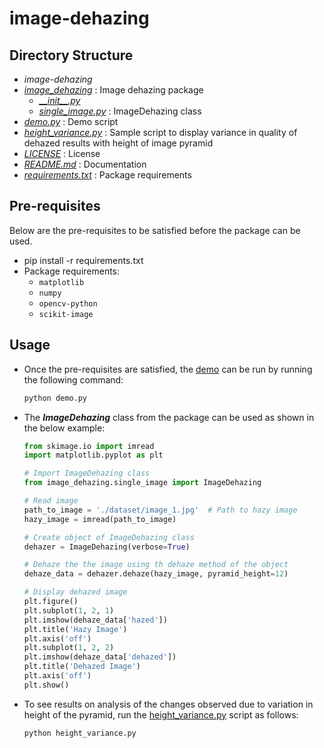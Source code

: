 # image-dehazing

## Directory Structure

- _image-dehazing_
- [_image_dehazing_](image_dehazing) : Image dehazing package
  - [_\_\_init\_\_.py_](image_dehazing/__init__.py)
  - [_single_image.py_](image_dehazing/single_image.py) : ImageDehazing class
- [_demo.py_](demo.py) : Demo script
- [_height_variance.py_](height_variance.py) : Sample script to display variance in quality of dehazed results with height of image pyramid
- [_LICENSE_](LICENSE) : License
- [_README.md_](README.md) : Documentation
- [_requirements.txt_](requirements.txt) : Package requirements

## Pre-requisites

Below are the pre-requisites to be satisfied before the package can be used.

- pip install -r requirements.txt
- Package requirements:
  - `matplotlib`
  - `numpy`
  - `opencv-python`
  - `scikit-image`

## Usage

- Once the pre-requisites are satisfied, the [demo](demo.py) can be run by running the following command:

  ```bash
  python demo.py
  ```
- The **_ImageDehazing_** class from the package can be used as shown in the below example:

  ```python
  from skimage.io import imread
  import matplotlib.pyplot as plt

  # Import ImageDehazing class
  from image_dehazing.single_image import ImageDehazing

  # Read image
  path_to_image = './dataset/image_1.jpg'  # Path to hazy image
  hazy_image = imread(path_to_image)

  # Create object of ImageDehazing class
  dehazer = ImageDehazing(verbose=True)

  # Dehaze the the image using th dehaze method of the object
  dehaze_data = dehazer.dehaze(hazy_image, pyramid_height=12)

  # Display dehazed image
  plt.figure()
  plt.subplot(1, 2, 1)
  plt.imshow(dehaze_data['hazed'])
  plt.title('Hazy Image')
  plt.axis('off')
  plt.subplot(1, 2, 2)
  plt.imshow(dehaze_data['dehazed'])
  plt.title('Dehazed Image')
  plt.axis('off')
  plt.show()
  ```
- To see results on analysis of the changes observed due to variation in height of the pyramid, run the [height_variance.py](height_variance.py) script as follows:
  ```bash
  python height_variance.py
  ```
